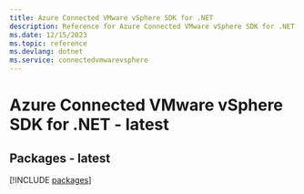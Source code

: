 ```yaml
---
title: Azure Connected VMware vSphere SDK for .NET
description: Reference for Azure Connected VMware vSphere SDK for .NET
ms.date: 12/15/2023
ms.topic: reference
ms.devlang: dotnet
ms.service: connectedvmwarevsphere
---
```

# Azure Connected VMware vSphere SDK for .NET - latest
## Packages - latest
[!INCLUDE [packages](connected-vmware-vsphere-index.md)]